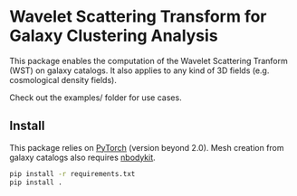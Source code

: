 # Wavelet Scattering Transform for Galaxy Clustering Analysis

This package enables the computation of the Wavelet Scattering Tranform (WST) on galaxy catalogs. It also applies to any kind of 3D fields (e.g. cosmological density fields).

Check out the examples/ folder for use cases.

## Install

This package relies on [PyTorch](https://pytorch.org/) (version beyond 2.0).
Mesh creation from galaxy catalogs also requires [nbodykit](https://nbodykit.readthedocs.io/en/latest/).

```bash
pip install -r requirements.txt
pip install .
```
